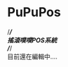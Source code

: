 # PuPuPos
/*******************/<br />
搖滾噗噗POS系統<br />
/*******************/<br />
目前還在編輯中....<br />
<br />
